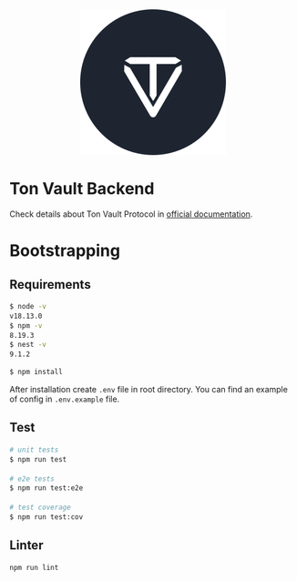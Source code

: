 <div align="center">
<img src="https://raw.githubusercontent.com/tonvault/tonconnect-manifest/main/apple-icon.svg" alt="Ton Vault Logo">
</div>

# Ton Vault Backend
Check details about Ton Vault Protocol in  [official documentation](https://tonvault.gitbook.io/docs/).

# Bootstrapping
## Requirements
```bash
$ node -v
v18.13.0
$ npm -v
8.19.3
$ nest -v
9.1.2
```
```bash
$ npm install
```

After installation create `.env` file in root directory. You can find an example of config in
`.env.example` file.

## Test

```bash
# unit tests
$ npm run test

# e2e tests
$ npm run test:e2e

# test coverage
$ npm run test:cov
```

## Linter

```bash
npm run lint
```


